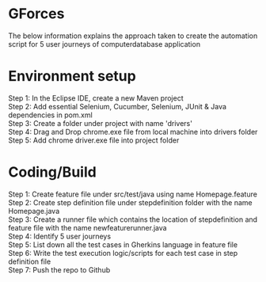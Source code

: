 # GForces
The below information explains the approach taken to create the automation script for 5 user journeys of computerdatabase application
# Environment setup

Step 1: In the Eclipse IDE, create a new Maven project <br />
Step 2: Add essential Selenium, Cucumber, Selenium, JUnit & Java dependencies in pom.xml <br />
Step 3: Create a folder under project with name 'drivers' <br />
Step 4: Drag and Drop chrome.exe file from local machine into drivers folder <br />
Step 5: Add chrome driver.exe file into project folder 

# Coding/Build
Step 1: Create feature file under src/test/java using name Homepage.feature <br />
Step 2: Create step definition file under stepdefinition folder with the name Homepage.java <br />
Step 3: Create a runner file which contains the location of stepdefinition and feature file with the name newfeaturerunner.java <br />
Step 4: Identify 5 user journeys <br />
Step 5: List down all the test cases in Gherkins language in feature file <br />
Step 6: Write the test execution logic/scripts for each test case in step definition file <br />
Step 7: Push the repo to Github
